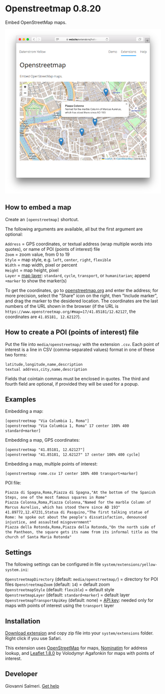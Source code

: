 Openstreetmap 0.8.20
====================
Embed OpenStreetMap maps.

<p align="center"><img src="openstreetmap-screenshot.png?raw=true" alt="Screenshot"></p>

## How to embed a map

Create an `[openstreetmap]` shortcut.

The following arguments are available, all but the first argument are optional:

`Address` = GPS coordinates, or textual address (wrap multiple words into quotes), or name of POI (points of interest) file  
`Zoom` = zoom value, from 0 to 19  
`Style` = map style, e.g. `left`, `center`, `right`, `flexible`  
`Width` = map width, pixel or percent  
`Height` = map height, pixel  
`Layer` = [map layer](https://wiki.openstreetmap.org/wiki/Browsing#Layers): `standard`, `cycle`, `transport`, or `humanitarian`; append `+marker` to show the marker(s)  

To get the coordinates, go to [openstreetmap.org](https://www.openstreetmap.org/) and enter the address; for more precision, select the "Share" icon on the right, then "Include marker", and drag the marker to the desidered location. The coordinates are the last numbers of the URL shown in the browser (if the URL is `https://www.openstreetmap.org/#map=17/41.85181/12.62127`, the coordinates are `41.85181, 12.62127`).

## How to create a POI (points of interest) file

Put the file into `media/openstreetmap/` with the extension `.csv`. Each point of interest is a line in CSV (comma-separated values) format in one of these two forms:

```
latitude,longitude,name,description
textual address,city,name,description
```

Fields that cointain commas must be enclosed in quotes. The third and fourth field are optional, if provided they will be used for a popup.

## Examples

Embedding a map:

    [openstreetmap "Via Columbia 1, Roma"]
    [openstreetmap "Via Columbia 1, Roma" 17 center 100% 400 standard+marker]

Embedding a map, GPS coordinates:

    [openstreetmap "41.85181, 12.62127"]
    [openstreetmap "41.85181, 12.62127" 17 center 100% 400 cycle]

Embedding a map, multiple points of interest:

    [openstreetmap rome.csv 17 center 100% 400 transport+marker]

POI file:

```
Piazza di Spagna,Roma,Piazza di Spagna,"At the bottom of the Spanish Steps, one of the most famous squares in Rome"
Piazza Colonna,Roma,Piazza Colonna,"Named for the marble Column of Marcus Aurelius, which has stood there since AD 193"
41.89772,12.47231,Statua di Pasquino,"The first talking statue of Rome: he spoke out about the people's dissatisfaction, denounced injustice, and assaulted misgovernment"
Piazza della Rotonda,Roma,Piazza della Rotonda,"On the north side of the Pantheon, the square gets its name from its informal title as the church of Santa Maria Rotonda"
```

## Settings

The following settings can be configured in file `system/extensions/yellow-system.ini`:

`OpenstreetmapDirectory` (default: `media/openstreetmap/`) = directory for POI files
`OpenstreetmapZoom` (default:  `14`) = default zoom  
`OpenstreetmapStyle` (default:  `flexible`) = default style  
`OpenstreetmapLayer` (default:  `standard+marker`) = default layer  
`OpenstreetmapTransportApiKey` (default: none) = [API key](https://www.thunderforest.com/pricing/): needed only for maps with points of interest using the `transport` layer  

## Installation

[Download extension](https://github.com/GiovanniSalmeri/yellow-openstreetmap/archive/master.zip) and copy zip file into your `system/extensions` folder. Right click if you use Safari.

This extension uses [OpenStreetMap](https://wiki.openstreetmap.org/wiki/Main_Page) for maps, [Nominatim](https://wiki.openstreetmap.org/wiki/Nominatim) for address lookup, and [Leaflet 1.8.0](https://leafletjs.com/) by Volodymyr Agafonkin for maps with points of interest.

## Developer

Giovanni Salmeri. [Get help](https://datenstrom.se/yellow/help/)
